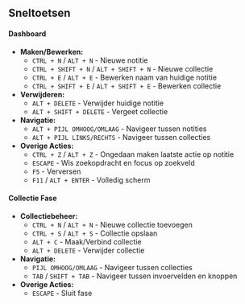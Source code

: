 ## Sneltoetsen
#### Dashboard
- **Maken/Bewerken:**
    - `CTRL + N` / `ALT + N` - Nieuwe notitie
    - `CTRL + SHIFT + N` / `ALT + SHIFT + N` - Nieuwe collectie
    - `CTRL + E` / `ALT + E` - Bewerken naam van huidige notitie
    - `CTRL + SHIFT + E` / `ALT + SHIFT + E` - Bewerken collectie
- **Verwijderen:**
    - `ALT + DELETE` - Verwijder huidige notitie
    - `ALT + SHIFT + DELETE` - Vergeet collectie
- **Navigatie:**
    - `ALT + PIJL OMHOOG/OMLAAG` - Navigeer tussen notities
    - `ALT + PIJL LINKS/RECHTS` - Navigeer tussen collecties
- **Overige Acties:**
    - `CTRL + Z` / `ALT + Z` - Ongedaan maken laatste actie op notitie
    - `ESCAPE` - Wis zoekopdracht en focus op zoekveld
    - `F5` - Verversen
    - `F11` / `ALT + ENTER` - Volledig scherm

#### Collectie Fase
- **Collectiebeheer:**
    - `CTRL + N` / `ALT + N` - Nieuwe collectie toevoegen
    - `CTRL + S` / `ALT + S` - Collectie opslaan
    - `ALT + C` - Maak/Verbind collectie
    - `ALT + DELETE` - Verwijder collectie
- **Navigatie:**
    - `PIJL OMHOOG/OMLAAG` - Navigeer tussen collecties
    - `TAB` / `SHIFT + TAB` - Navigeer tussen invoervelden en knoppen
- **Overige Acties:**
    - `ESCAPE` - Sluit fase  
